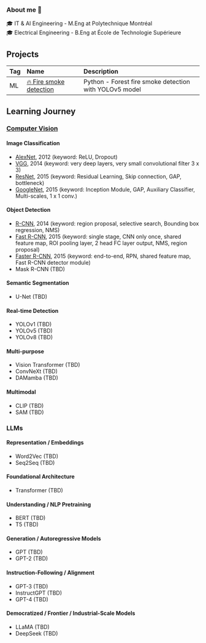### About me 👋

🎓 IT & AI Engineering - M.Eng at Polytechnique Montréal<br />
🎓 Electrical Engineering - B.Eng at École de Technologie Supérieure <br />


## Projects

| Tag | Name | Description
|:---|:---|:---
|ML|[🔥 Fire smoke detection](https://github.com/MorganPeju/inf8225_project) | Python - Forest fire smoke detection with YOLOv5 model

## Learning Journey

### [Computer Vision](https://github.com/khchu93/ComputerVision/tree/main)

#### Image Classification
- [AlexNet](https://github.com/khchu93/ComputerVision/blob/main/notes/AlexNet.md), 2012 (keyword: ReLU, Dropout)
- [VGG](https://github.com/khchu93/ComputerVision/blob/main/notes/VGG.md), 2014 (keyword: very deep layers, very small convolutional filter 3 x 3)
- [ResNet](https://github.com/khchu93/ComputerVision/blob/main/notes/ResNet.md), 2015 (keyword: Residual Learning, Skip connection, GAP, bottleneck)
- [GoogleNet](https://github.com/khchu93/ComputerVision/blob/main/notes/GoogLeNet.md), 2015 (keyword: Inception Module, GAP, Auxiliary Classifier, Multi-scales, 1 x 1 conv.)

#### Object Detection
- [R-CNN](https://github.com/khchu93/ComputerVision/blob/main/notes/R-CNN.md), 2014 (keyword: region proposal, selective search, Bounding box regression, NMS)
- [Fast R-CNN](https://github.com/khchu93/ComputerVision/blob/main/notes/Fast%20R-CNN.md), 2015 (keyword: single stage, CNN only once, shared feature map, ROI pooling layer, 2 head FC layer output, NMS, region proposal)
- [Faster R-CNN](https://github.com/khchu93/ComputerVision/blob/main/notes/Faster%20R-CNN.md), 2015 (keyword: end-to-end, RPN, shared feature map, Fast R-CNN detector module)
- Mask R-CNN (TBD)

#### Semantic Segmentation
- U-Net (TBD)

#### Real-time Detection
- YOLOv1 (TBD)
- YOLOv5 (TBD)
- YOLOv8 (TBD)

#### Multi-purpose
- Vision Transformer (TBD)
- ConvNeXt (TBD)
- DAMamba (TBD)

#### Multimodal
- CLIP (TBD)
- SAM (TBD)

### LLMs

#### Representation / Embeddings
- Word2Vec (TBD)
- Seq2Seq (TBD)

#### Foundational Architecture
- Transformer (TBD)

#### Understanding / NLP Pretraining
- BERT (TBD)
- T5 (TBD)

#### Generation / Autoregressive Models
- GPT (TBD)
- GPT-2 (TBD)

#### Instruction-Following / Alignment
- GPT-3 (TBD)
- InstructGPT (TBD)
- GPT-4 (TBD)

#### Democratized / Frontier / Industrial-Scale Models
- LLaMA (TBD)
- DeepSeek (TBD)
